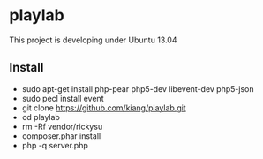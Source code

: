 playlab
=======

This project is developing under Ubuntu 13.04

## Install

* sudo apt-get install php-pear php5-dev libevent-dev php5-json
* sudo pecl install event
* git clone https://github.com/kiang/playlab.git
* cd playlab
* rm -Rf vendor/rickysu
* composer.phar install
* php -q server.php
